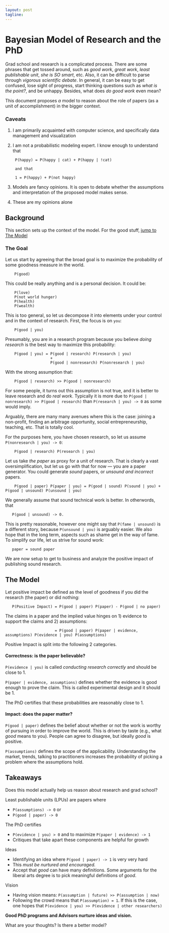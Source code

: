```yaml
---
layout: post
tagline:
---
```


# Bayesian Model of Research and the PhD

Grad school and research is a complicated process.  There are some phrases that get tossed around, such as _good work_, _great work_, _least publishable unit_, _she is SO smart_, etc.  Also, it can be difficult to parse through _vigorous scientific debate_.  In general, it can be easy to get confused, lose sight of progress, start thinking questions such as _what is the point?_, and be unhappy.    Besides, what does _do good work_ even mean?

This document proposes _a_ model to reason about the role of papers (as a unit of accomplishment) in the bigger context.

### Caveats

1. I am primarily acquainted with computer science, and specifically data management and visualization
2. I am not a probabilistic modeling expert.  I know enough to understand that

        P(happy) = P(happy | cat) + P(happy | !cat)

        and that

        1 = P(happy) + P(not happy)


3. Models are fancy opinions.  It is open to debate whether the assumptions and interpretation of the proposed model makes sense.
4. These are my opinions alone


## Background 

This section sets up the context of the model.  For the good stuff, [jump to The Model](#themodel)

### The Goal

Let us start by agreeing that the broad goal is to maximize the probability of some goodness measure in the world.  

        P(good)

This could be really anything and is a personal decision.  It could be:


        P(love)   
        P(not world hunger)   
        P(health)   
        P(wealth)

This is too general, so let us decompose it into elements under your control and in the context of research.  First, the focus is on `you`:

        P(good | you)

Presumably, you are in a research program because you believe _doing research_ is the best way to maximize this probability:

        P(good | you) = P(good | research) P(research | you) 
                        + 
                        P(good | nonresearch) P(nonresearch | you)

With the strong assumption that:

        P(good | research) >> P(good | nonresearch)

For some people, it turns out this assumption is not true, and it is better to leave research and do _real work_.
Typically it is more due to `P(good | nonresearch) >> P(good | research)` than `P(research | you) -> 0` as some would imply.

Arguably, there are many many avenues where this is the case: joining a non-profit, finding an arbitrage opportunity, social entrepreneurship, teaching, etc.  That is totally cool.

For the purposes here, you have chosen research, so let us assume `P(nonresearch | you) -> 0`:

        P(good | research) P(research | you)

Let us take _the paper_ as proxy for a unit of research.  That is clearly a vast oversimplification, but let us go with that for now — you are a paper generator.  You could generate *sound* papers, or *unsound and incorrect* papers.

        P(good | paper) P(paper | you) = P(good | sound) P(sound | you) + P(good | unsound) P(unsound | you)

We generally assume that sound technical work is better.  In otherwords, that 

       P(good | unsound) -> 0.  

This is pretty reasonable, however one might say that `P(fame | unsound)` is a different story, because `P(unsound | you)` is arguably easier.  We also hope that in the long term, aspects such as shame get in the way of fame.  To simplify our life, let us strive for sound work:

       paper = sound paper

We are now setup to get to business and analyze the positive impact of publishing sound research.  


## <a name="themodel"></a> The Model

Let positive impact be defined as the level of goodness if you did the research (the paper) or did nothing:

       P(Positive Impact) = P(good | paper) P(paper) - P(good | no paper)

The claims in a paper and the implied value hinges on 1) evidence to support the claims and 2) assumptions:

                          = P(good | paper) P(paper | evidence, assumptions) P(evidence | you) P(assumptions)

Positive Impact is split into the following 2 categories.

#### Correctness: is the paper believable?

`P(evidence | you)` is called _conducting research correctly_ and should be close to 1.  

`P(paper | evidence, assumptions)` defines whether the evidence is good enough to prove the claim.  This is called experimental design and it should be 1.

The PhD certifies that these probabilities are reasonably close to 1.  

#### Impact: does the paper matter?

`P(good | paper)` defines the belief about whether or not the work is worthy of pursuing in order to improve the world.  This is driven by taste (e.g., what _good_ means to you).  People can agree to disagree, but ideally _good_ is positive.

`P(assumptions)` defines the scope of the applicability.  Understanding the market, trends, talking to practitioners increases the probability of picking a problem where the assumptions hold.

## Takeaways

Does this model actually help us reason about research and grad school?  

Least publishable units (LPUs) are papers where 

* `P(assumptions) -> 0` or 
* `P(good | paper) -> 0`

The PhD certifies

* `P(evidence | you) > 0` and to maximize `P(paper | evidence) -> 1`
* Critiques that take apart these components are helpful for growth

Ideas

* Identifying an idea where `P(good | paper) -> 1` is very very hard
* This *must be nurtured and encouraged.*  
* Accept that _good_ can have many definitions.  Some arguments for the liberal arts degree is to pick meaningful definitions of _good_. 

Vision 

* Having vision means: `P(assumption | future) >> P(assumption | now)`  
* Following the crowd means that `P(assumption) = 1`.  If this is the case, one hopes that `P(evidence | you) >> P(evidence | other researchers)`

**Good PhD programs and Advisors nurture ideas and vision.**


What are your thoughts?  Is there a better model?


